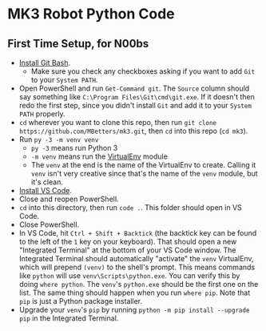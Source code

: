 # MK3 Robot Python Code

## First Time Setup, for N00bs

- [Install Git Bash](https://git-scm.com/downloadshttps://git-scm.com/downloads).
  - Make sure you check any checkboxes asking if you want to add `Git` to your `System PATH`.
- Open PowerShell and run `Get-Command git`. The `Source` column should say something like `C:\Program Files\Git\cmd\git.exe`. If it doesn't then redo the first step, since you didn't install `Git` and add it to your `System PATH` properly.
- `cd` wherever you want to clone this repo, then run `git clone https://github.com/MBetters/mk3.git`, then `cd` into this repo (`cd mk3`).
- Run `py -3 -m venv venv`
  - `py -3` means run Python 3
  - `-m venv` means run the [VirtualEnv](https://docs.python.org/3.8/library/venv.html) module
  - The `venv` at the end is the name of the VirtualEnv to create. Calling it `venv` isn't very creative since that's the name of the `venv` module, but it's clean.
- [Install VS Code](https://code.visualstudio.com/download).
- Close and reopen PowerShell.
- `cd` into this directory, then run `code .`. This folder should open in VS Code.
- Close PowerShell.
- In VS Code, hit `Ctrl + Shift + Backtick` (the backtick key can be found to the left of the `1` key on your keyboard). That should open a new "Integrated Terminal" at the bottom of your VS Code window. The Integrated Terminal should automatically "activate" the `venv` VirtualEnv, which will prepend `(venv)` to the shell's prompt. This means commands like `python` will use `venv\Scripts\python.exe`. You can verify this by doing `where python`. The `venv`'s `python.exe` should be the first one on the list. The same thing should happen when you run `where pip`. Note that `pip` is just a Python package installer.
- Upgrade your `venv`'s `pip` by running `python -m pip install --upgrade pip` in the Integrated Terminal.
